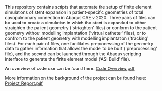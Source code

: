 This repository contains scripts that automate the setup of finite element simulations of stent expansion in patient-specific geometries of total cavopulmonary connection in Abaqus CAE v 2020. Three pairs of files can be used to create a simulation in which the stent is expanded to either straighten the patient geometry ('striaghten' files) or conform to the patient geometry without modelling implantation ('virtual catheter' files), or to confrom to the patient geometry with modelling implantation ('tracking' files). For each pair of files, one facilitates preprocessing of the geometry data to gather information that allows the model to be built ('preprocessing' file), and the second can be launched through the Abaqus scripting interface to generate the finite element model ('ASI Build' file). 

An overview of code use can be found here: 
[Code Overview.pdf](https://github.com/user-attachments/files/16910242/Code.Overview.pdf)

More information on the background of the project can be found here: 
[Project_Report.pdf](https://github.com/user-attachments/files/16910252/Project_Report.pdf)
